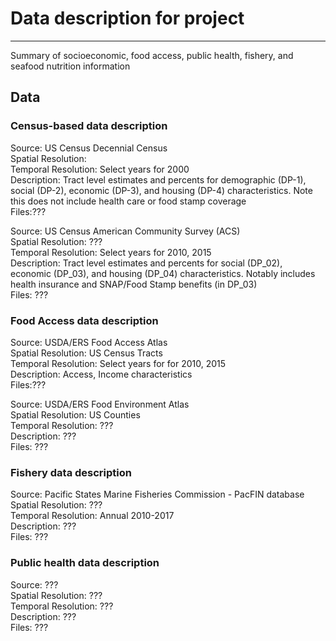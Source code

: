 
# Data description for project
-----
Summary of socioeconomic, food access, public health, fishery, and seafood nutrition information


## Data 

### Census-based data description

Source: US Census Decennial Census <br>
Spatial Resolution: <br>
Temporal Resolution: Select years for 2000 <br>
Description: Tract level estimates and percents for demographic (DP-1), social (DP-2), economic (DP-3), and housing (DP-4) characteristics. Note this does not include health care or food stamp coverage <br>
Files:??? <br>

Source: US  Census American Community Survey (ACS) <br>
Spatial Resolution: ??? <br>
Temporal Resolution: Select years for 2010, 2015 <br>
Description: Tract level estimates and percents for social (DP_02), economic (DP_03), and housing (DP_04) characteristics.
Notably includes  health insurance and SNAP/Food Stamp benefits (in DP_03) <br>
Files: ??? <br>

### Food Access data description

Source: USDA/ERS Food Access Atlas <br>
Spatial Resolution: US Census Tracts <br>
Temporal Resolution: Select years for for 2010, 2015 <br>
Description: Access, Income characteristics <br>
Files:??? <br>

Source: USDA/ERS Food Environment Atlas <br>
Spatial Resolution: US Counties <br>
Temporal Resolution: ??? <br>
Description: ??? <br>
Files: ??? <br>

### Fishery data description

Source: Pacific States Marine Fisheries Commission - PacFIN database <br>
Spatial Resolution: ??? <br>
Temporal Resolution: Annual 2010-2017 <br>
Description: ??? <br>
Files: ??? <br>

### Public health data description

Source: ??? <br>
Spatial Resolution: ??? <br>
Temporal Resolution: ??? <br>
Description: ??? <br>
Files: ??? <br>

